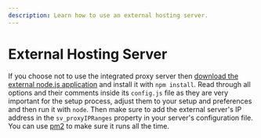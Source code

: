 ```yaml
---
description: Learn how to use an external hosting server.
---
```


# External Hosting Server

If you choose not to use the integrated proxy server then [download the external node.js application](https://github.com/criticalscripts-shop/cs-stories-ehs) and install it with `npm install`. Read through all options and their comments inside its `config.js` file as they are very important for the setup process, adjust them to your setup and preferences and then run it with `node`. Then make sure to add the external server's IP address in the `sv_proxyIPRanges` property in your server's configuration file. You can use [pm2](https://pm2.keymetrics.io/docs/usage/quick-start/) to make sure it runs all the time.
